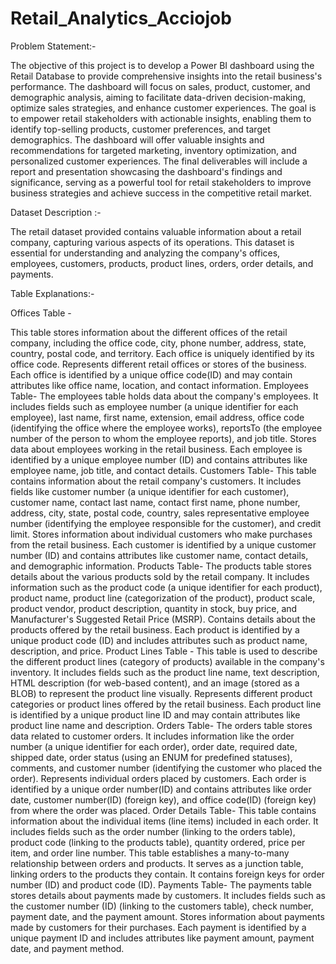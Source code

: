 # Retail_Analytics_Acciojob

Problem Statement:- 

The objective of this project is to develop a Power BI dashboard using the Retail Database to provide comprehensive insights into the retail business's performance. The dashboard will focus on sales, product, customer, and demographic analysis, aiming to facilitate data-driven decision-making, optimize sales strategies, and enhance customer experiences. The goal is to empower retail stakeholders with actionable insights, enabling them to identify top-selling products, customer preferences, and target demographics. The dashboard will offer valuable insights and recommendations for targeted marketing, inventory optimization, and personalized customer experiences. The final deliverables will include a report and presentation showcasing the dashboard's findings and significance, serving as a powerful tool for retail stakeholders to improve business strategies and achieve success in the competitive retail market.

Dataset Description :-

The retail dataset provided contains valuable information about a retail company, capturing various aspects of its operations. This dataset is essential for understanding and analyzing the company's offices, employees, customers, products, product lines, orders, order details, and payments.

Table Explanations:-

Offices Table -

This table stores information about the different offices of the retail company, including the office code, city, phone number, address, state, country, postal code, and territory. Each office is uniquely identified by its office code. Represents different retail offices or stores of the business. Each office is identified by a unique office code(ID) and may contain attributes like office name, location, and contact information.
Employees Table-
The employees table holds data about the company's employees. It includes fields such as employee number (a unique identifier for each employee), last name, first name, extension, email address, office code (identifying the office where the employee works), reportsTo (the employee number of the person to whom the employee reports), and job title. Stores data about employees working in the retail business. Each employee is identified by a unique employee number (ID) and contains attributes like employee name, job title, and contact details.
Customers Table-
This table contains information about the retail company's customers. It includes fields like customer number (a unique identifier for each customer), customer name, contact last name, contact first name, phone number, address, city, state, postal code, country, sales representative employee number (identifying the employee responsible for the customer), and credit limit. Stores information about individual customers who make purchases from the retail business. Each customer is identified by a unique customer number (ID) and contains attributes like customer name, contact details, and demographic information.
Products Table-
The products table stores details about the various products sold by the retail company. It includes information such as the product code (a unique identifier for each product), product name, product line (categorization of the product), product scale, product vendor, product description, quantity in stock, buy price, and Manufacturer's Suggested Retail Price (MSRP). Contains details about the products offered by the retail business. Each product is identified by a unique product code (ID) and includes attributes such as product name, description, and price.
Product Lines Table -
This table is used to describe the different product lines (category of products) available in the company's inventory. It includes fields such as the product line name, text description, HTML description (for web-based content), and an image (stored as a BLOB) to represent the product line visually. Represents different product categories or product lines offered by the retail business. Each product line is identified by a unique product line ID and may contain attributes like product line name and description.
Orders Table-
The orders table stores data related to customer orders. It includes information like the order number (a unique identifier for each order), order date, required date, shipped date, order status (using an ENUM for predefined statuses), comments, and customer number (identifying the customer who placed the order). Represents individual orders placed by customers. Each order is identified by a unique order number(ID) and contains attributes like order date, customer number(ID) (foreign key), and office code(ID) (foreign key) from where the order was placed.
Order Details Table-
This table contains information about the individual items (line items) included in each order. It includes fields such as the order number (linking to the orders table), product code (linking to the products table), quantity ordered, price per item, and order line number. This table establishes a many-to-many relationship between orders and products. It serves as a junction table, linking orders to the products they contain. It contains foreign keys for order number (ID) and product code (ID).
Payments Table-
The payments table stores details about payments made by customers. It includes fields such as the customer number (ID) (linking to the customers table), check number, payment date, and the payment amount. Stores information about payments made by customers for their purchases. Each payment is identified by a unique payment ID and includes attributes like payment amount, payment date, and payment method.
